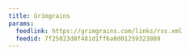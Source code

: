 ```yaml
---
title: Grimgrains
params:
  feedlink: https://grimgrains.com/links/rss.xml
  feedid: 7f25023d8f481d1ff6a0d01259323809
---
```

